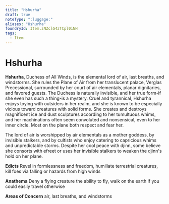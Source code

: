 ```yaml
---
title: "Hshurha"
draft: true
noteType: ":luggage:"
aliases: "Hshurha"
foundryId: Item.zNZclG4zTCpl0iNH
tags:
  - Item
---
```


# Hshurha

**Hshurha**, Duchess of All Winds, is the elemental lord of air, last breaths, and windstorms. She rules the Plane of Air from her translucent palace, Verglas Precessional, surrounded by her court of air elementals, planar dignitaries, and favored guests. The Duchess is naturally invisible, and her true form-if she even has such a thing-is a mystery. Cruel and tyrannical, Hshurha enjoys toying with outsiders in her realm, and she is known to be especially vicious toward creatures with solid forms. She creates and destroys magnificent ice and dust sculptures according to her tumultuous whims, and her machinations often seem convoluted and nonsensical, even to her inner circle. Most on the plane both respect and fear her.

The lord of air is worshipped by air elementals as a mother goddess, by invisible stalkers, and by cultists who enjoy catering to capricious whims and unpredictable storms. Despite her cool peace with djinn, some believe she consorts with efreet or uses her invisible stalkers to weaken the djinn's hold on her plane.

**Edicts** Revel in formlessness and freedom, humiliate terrestrial creatures, kill foes via falling or hazards from high winds

**Anathema** Deny a flying creature the ability to fly, walk on the earth if you could easily travel otherwise

**Areas of Concern** air, last breaths, and windstorms
